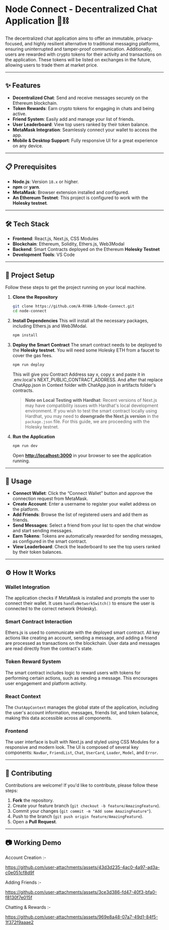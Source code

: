 # Node Connect - Decentralized Chat Application 💬⛓️

The decentralized chat application aims to offer an immutable, privacy-focused, and highly resilient alternative to traditional messaging platforms, ensuring uninterrupted and tamper-proof communication. Additionally, users are rewarded with crypto tokens for their activity and transactions on the application. These tokens will be listed on exchanges in the future, allowing users to trade them at market price.

---

## ✨ Features

-   **Decentralized Chat**: Send and receive messages securely on the Ethereum blockchain.
-   **Token Rewards**: Earn crypto tokens for engaging in chats and being active.
-   **Friend System**: Easily add and manage your list of friends.
-   **User Leaderboard**: View top users ranked by their token balance.
-   **MetaMask Integration**: Seamlessly connect your wallet to access the app.
-   **Mobile & Desktop Support**: Fully responsive UI for a great experience on any device.

---

## 📋 Prerequisites

-   **Node.js**: Version `18.x` or higher.
-   **npm** or **yarn**.
-   **MetaMask**: Browser extension installed and configured.
-   **An Ethereum Testnet**: This project is configured to work with the **Holesky testnet**.

---

## 🛠️ Tech Stack

-   **Frontend**: React.js, Next.js, CSS Modules
-   **Blockchain**: Ethereum, Solidity, Ethers.js, Web3Modal
-   **Backend**: Smart Contracts deployed on the Ethereum **Holesky Testnet**
-   **Development Tools**: VS Code

---

## 🚀 Project Setup

Follow these steps to get the project running on your local machine.

1.  **Clone the Repository**
    ```bash
    git clone https://github.com/A-RYAN-1/Node-Connect.git
    cd node-connect
    ```

2.  **Install Dependencies**
    This will install all the necessary packages, including Ethers.js and Web3Modal.
    ```bash
    npm install
    ```

3.  **Deploy the Smart Contract**
    The smart contract needs to be deployed to the **Holesky testnet**. You will need some Holesky ETH from a faucet to cover the gas fees.
    ```bash
    npm run deploy
    ```
    This will give you Contract Address say x, copy x and paste it in .env.local's NEXT_PUBLIC_CONTRACT_ADDRESS.
    And after that replace ChatApp.json in Context folder with ChatApp.json in artifacts folder's contracts.

    > **Note on Local Testing with Hardhat**: Recent versions of Next.js may have compatibility issues with Hardhat's local development environment. If you wish to test the smart contract locally using Hardhat, you may need to **downgrade the Next.js version** in the `package.json` file. For this guide, we are proceeding with the Holesky testnet.

4.  **Run the Application**
    ```bash
    npm run dev
    ```
    Open **[http://localhost:3000](http://localhost:3000)** in your browser to see the application running.

---

## 📖 Usage

-   **Connect Wallet**: Click the “Connect Wallet” button and approve the connection request from MetaMask.
-   **Create Account**: Enter a username to register your wallet address on the platform.
-   **Add Friends**: Browse the list of registered users and add them as friends.
-   **Send Messages**: Select a friend from your list to open the chat window and start sending messages.
-   **Earn Tokens**: Tokens are automatically rewarded for sending messages, as configured in the smart contract.
-   **View Leaderboard**: Check the leaderboard to see the top users ranked by their token balances.

---

## ⚙️ How It Works

### Wallet Integration
The application checks if MetaMask is installed and prompts the user to connect their wallet. It uses `handleNetworkSwitch()` to ensure the user is connected to the correct network (Holesky).

### Smart Contract Interaction
Ethers.js is used to communicate with the deployed smart contract. All key actions like creating an account, sending a message, and adding a friend are processed as transactions on the blockchain. User data and messages are read directly from the contract's state.

### Token Reward System
The smart contract includes logic to reward users with tokens for performing certain actions, such as sending a message. This encourages user engagement and platform activity.

### React Context
The `ChatAppContext` manages the global state of the application, including the user's account information, messages, friends list, and token balance, making this data accessible across all components.

### Frontend
The user interface is built with Next.js and styled using CSS Modules for a responsive and modern look. The UI is composed of several key components: `NavBar`, `FriendList`, `Chat`, `UserCard`, `Loader`, `Model`, and `Error`.

---

## 🤝 Contributing

Contributions are welcome! If you'd like to contribute, please follow these steps:

1.  **Fork** the repository.
2.  Create your feature branch (`git checkout -b feature/AmazingFeature`).
3.  Commit your changes (`git commit -m "Add some AmazingFeature"`).
4.  Push to the branch (`git push origin feature/AmazingFeature`).
5.  Open a **Pull Request**.

---

## 📷 Working Demo

Account Creation :-

https://github.com/user-attachments/assets/43d3d235-4ac0-4a97-ad3a-c0e051cf8d9f

Adding Friends :- 

https://github.com/user-attachments/assets/3ce3d386-fd47-40f3-bfa0-f8130f7e015f

Chatting & Rewards :-

https://github.com/user-attachments/assets/969e8a48-07a7-49d1-84f5-1f372f9aaae2
